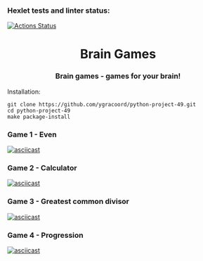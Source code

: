 ### Hexlet tests and linter status:
[![Actions Status](https://github.com/ygracoord/python-project-49/workflows/hexlet-check/badge.svg)](https://github.com/ygracoord/python-project-49/actions)

<h1 align="center">Brain Games</h1>
<h3 align="center">Brain games - games for your brain!</h3>

Installation:
    
    git clone https://github.com/ygracoord/python-project-49.git
    cd python-project-49
    make package-install

### Game 1 - Even

[![asciicast](https://asciinema.org/a/555346.png)](https://asciinema.org/a/555346)

### Game 2 - Calculator

[![asciicast](https://asciinema.org/a/555416.png)](https://asciinema.org/a/555416)

### Game 3 - Greatest common divisor

[![asciicast](https://asciinema.org/a/555425.png)](https://asciinema.org/a/555425)

### Game 4 - Progression

[![asciicast](https://asciinema.org/a/555673.png)](https://asciinema.org/a/555673)
